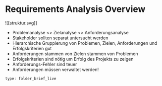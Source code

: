 # Requirements Analysis Overview

![[struktur.svg]]

- Problemanalyse <> Zielanalyse <> Anforderungsanalyse
- Stakeholder sollten separat untersucht werden
- Hierarchische Gruppierung von Problemen, Zielen, Anforderungen und Erfolgskriterien gut
- Anforderungen stammen von Zielen stammen von Problemen
- Erfolgskriterien sind nötig um Erfolg des Projekts zu zeigen
- Anforderungs-Fehler sind teuer
- Anforderungen müssen verwaltet werden!

 
```ccard
type: folder_brief_live
```
 
